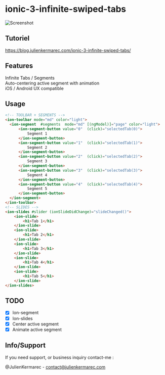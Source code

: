 # ionic-3-infinite-swiped-tabs

![Screenshot](https://raw.githubusercontent.com/julienkermarec/ionic-infinite-swiped-tabs/master/screenshots/header.png)

## Tutoriel

https://blog.julienkermarec.com/ionic-3-infinite-swiped-tabs/

## Features
Infinite Tabs / Segments<br />
Auto-centering active segment with animation<br />
iOS / Android UX compatible<br />

## Usage
```html
<!-- TOOLBAR + SEGMENTS -->
<ion-toolbar mode="md" color="light">
  <ion-segment  #segments  mode="md" [(ngModel)]="page" color="light">
      <ion-segment-button value="0"  (click)="selectedTab(0)">
          Segment 1
      </ion-segment-button>
      <ion-segment-button value="1"  (click)="selectedTab(1)">
          Segment 2
      </ion-segment-button>
      <ion-segment-button value="2"  (click)="selectedTab(2)">
          Segment 3
      </ion-segment-button>
      <ion-segment-button value="3"  (click)="selectedTab(3)">
          Segment 4
      </ion-segment-button>
      <ion-segment-button value="4"  (click)="selectedTab(4)">
          Segment 5
      </ion-segment-button>
  </ion-segment>
</ion-toolbar>
<!-- SLIDES -->
<ion-slides #slider (ionSlideDidChange)="slideChanged()">
    <ion-slide>
        <h1>Tab 1</h1>
    </ion-slide>
    <ion-slide>
        <h1>Tab 2</h1>
    </ion-slide>
    <ion-slide>
        <h1>Tab 3</h1>
    </ion-slide>
    <ion-slide>
        <h1>Tab 4</h1>
    </ion-slide>
    <ion-slide>
        <h1>Tab 5</h1>
    </ion-slide>
</ion-slides>

```

## TODO
- [X] Ion-segment
- [X] Ion-slides
- [X] Center active segment
- [X] Animate active segment

## Info/Support

If you need support, or business inquiry contact-me :

@JulienKermarec - contact@julienkermarec.com
